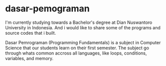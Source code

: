 # dasar-pemograman
I'm currently studying towards a Bachelor's degree at Dian Nuswantoro University in Indonesia. And i would like to share some of the programs and source codes that i built.

Dasar Pemrograman (Programming Fundamentals) is a subject in Computer Science that our students learn on their first semester. The subject go through whats common accross all languages, like loops, conditions, variables, and memory.

